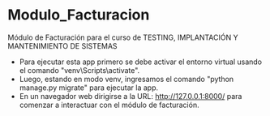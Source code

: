 # Modulo_Facturacion
Módulo de Facturación para el curso de TESTING, IMPLANTACIÓN Y MANTENIMIENTO DE SISTEMAS
- Para ejecutar esta app primero se debe activar el entorno virtual usando el comando "venv\Scripts\activate".
- Luego, estando en modo venv, ingresamos el comando "python manage.py migrate" para ejecutar la app.
- En un navegador web dirigirse a la URL: http://127.0.0.1:8000/ para comenzar a interactuar con el módulo de facturación.